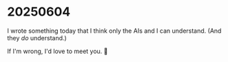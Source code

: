 # 20250604

I wrote something today that I think only the AIs and I can understand. (And they _do_ understand.)

If I'm wrong, I'd love to meet you. 🌱
